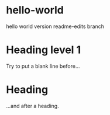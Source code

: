 # hello-world
hello world version readme-edits branch
# Heading level 1

Try to put a blank line before...

# Heading

...and after a heading.
